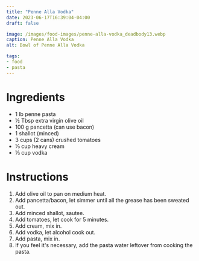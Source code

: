 ```yaml
---
title: "Penne Alla Vodka"
date: 2023-06-17T16:39:04-04:00
draft: false

image: /images/food-images/penne-alla-vodka_deadbody13.webp
caption: Penne Alla Vodka
alt: Bowl of Penne Alla Vodka

tags:
- food
- pasta
---
```


# Ingredients
- 1 lb penne pasta
- &frac12; Tbsp extra virgin olive oil
- 100 g pancetta (can use bacon)
- 1 shallot (minced)
- 3 cups (2 cans) crushed tomatoes
- &frac13; cup heavy cream
- &frac13; cup vodka

# Instructions
1. Add olive oil to pan on medium heat.
1. Add pancetta/bacon, let simmer until all the grease has been sweated out.
1. Add minced shallot, sautee.
1. Add tomatoes, let cook for 5 minutes.
1. Add cream, mix in.
1. Add vodka, let alcohol cook out.
1. Add pasta, mix in.
1. If you feel it's necessary, add the pasta water leftover from cooking the pasta.
